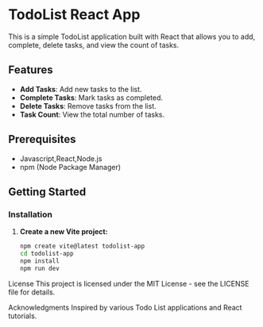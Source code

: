 # TodoList React App

This is a simple TodoList application built with React that allows you to add, complete, delete tasks, and view the count of tasks.

## Features

- **Add Tasks**: Add new tasks to the list.
- **Complete Tasks**: Mark tasks as completed.
- **Delete Tasks**: Remove tasks from the list.
- **Task Count**: View the total number of tasks.

## Prerequisites

- Javascript,React,Node.js
- npm (Node Package Manager)

## Getting Started

### Installation

1. **Create a new Vite project:**

   ```bash
   npm create vite@latest todolist-app
   cd todolist-app
   npm install
   npm run dev
   ```

License
This project is licensed under the MIT License - see the LICENSE file for details.

Acknowledgments
Inspired by various Todo List applications and React tutorials.
